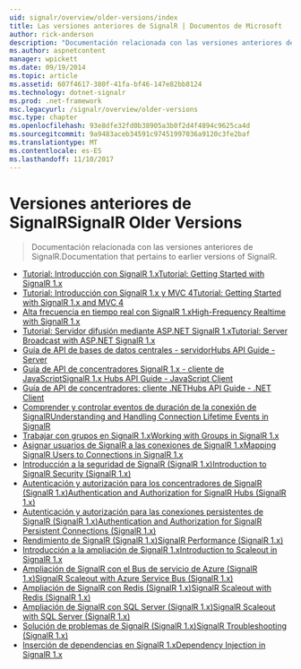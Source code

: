```yaml
---
uid: signalr/overview/older-versions/index
title: Las versiones anteriores de SignalR | Documentos de Microsoft
author: rick-anderson
description: "Documentación relacionada con las versiones anteriores de SignalR."
ms.author: aspnetcontent
manager: wpickett
ms.date: 09/19/2014
ms.topic: article
ms.assetid: 607f4617-380f-41fa-bf46-147e82bb8124
ms.technology: dotnet-signalr
ms.prod: .net-framework
msc.legacyurl: /signalr/overview/older-versions
msc.type: chapter
ms.openlocfilehash: 93e8dfe32fd0b38905a3b0f2d4f4894c9625ca4d
ms.sourcegitcommit: 9a9483aceb34591c97451997036a9120c3fe2baf
ms.translationtype: MT
ms.contentlocale: es-ES
ms.lasthandoff: 11/10/2017
---
```

<a name="signalr-older-versions"></a><span data-ttu-id="c0831-103">Versiones anteriores de SignalR</span><span class="sxs-lookup"><span data-stu-id="c0831-103">SignalR Older Versions</span></span>
====================
> <span data-ttu-id="c0831-104">Documentación relacionada con las versiones anteriores de SignalR.</span><span class="sxs-lookup"><span data-stu-id="c0831-104">Documentation that pertains to earlier versions of SignalR.</span></span>


- [<span data-ttu-id="c0831-105">Tutorial: Introducción con SignalR 1.x</span><span class="sxs-lookup"><span data-stu-id="c0831-105">Tutorial: Getting Started with SignalR 1.x</span></span>](tutorial-getting-started-with-signalr.md)
- [<span data-ttu-id="c0831-106">Tutorial: Introducción con SignalR 1.x y MVC 4</span><span class="sxs-lookup"><span data-stu-id="c0831-106">Tutorial: Getting Started with SignalR 1.x and MVC 4</span></span>](tutorial-getting-started-with-signalr-and-mvc-4.md)
- [<span data-ttu-id="c0831-107">Alta frecuencia en tiempo real con SignalR 1.x</span><span class="sxs-lookup"><span data-stu-id="c0831-107">High-Frequency Realtime with SignalR 1.x</span></span>](tutorial-high-frequency-realtime-with-signalr.md)
- [<span data-ttu-id="c0831-108">Tutorial: Servidor difusión mediante ASP.NET SignalR 1.x</span><span class="sxs-lookup"><span data-stu-id="c0831-108">Tutorial: Server Broadcast with ASP.NET SignalR 1.x</span></span>](tutorial-server-broadcast-with-aspnet-signalr.md)
- [<span data-ttu-id="c0831-109">Guía de API de bases de datos centrales - servidor</span><span class="sxs-lookup"><span data-stu-id="c0831-109">Hubs API Guide - Server</span></span>](signalr-1x-hubs-api-guide-server.md)
- [<span data-ttu-id="c0831-110">Guía de API de concentradores SignalR 1.x - cliente de JavaScript</span><span class="sxs-lookup"><span data-stu-id="c0831-110">SignalR 1.x Hubs API Guide - JavaScript Client</span></span>](signalr-1x-hubs-api-guide-javascript-client.md)
- [<span data-ttu-id="c0831-111">Guía de API de concentradores: cliente .NET</span><span class="sxs-lookup"><span data-stu-id="c0831-111">Hubs API Guide - .NET Client</span></span>](signalr-1x-hubs-api-guide-net-client.md)
- [<span data-ttu-id="c0831-112">Comprender y controlar eventos de duración de la conexión de SignalR</span><span class="sxs-lookup"><span data-stu-id="c0831-112">Understanding and Handling Connection Lifetime Events in SignalR</span></span>](handling-connection-lifetime-events.md)
- [<span data-ttu-id="c0831-113">Trabajar con grupos en SignalR 1.x</span><span class="sxs-lookup"><span data-stu-id="c0831-113">Working with Groups in SignalR 1.x</span></span>](working-with-groups.md)
- [<span data-ttu-id="c0831-114">Asignar usuarios de SignalR a las conexiones de SignalR 1.x</span><span class="sxs-lookup"><span data-stu-id="c0831-114">Mapping SignalR Users to Connections in SignalR 1.x</span></span>](mapping-users-to-connections.md)
- [<span data-ttu-id="c0831-115">Introducción a la seguridad de SignalR (SignalR 1.x)</span><span class="sxs-lookup"><span data-stu-id="c0831-115">Introduction to SignalR Security (SignalR 1.x)</span></span>](introduction-to-security.md)
- [<span data-ttu-id="c0831-116">Autenticación y autorización para los concentradores de SignalR (SignalR 1.x)</span><span class="sxs-lookup"><span data-stu-id="c0831-116">Authentication and Authorization for SignalR Hubs (SignalR 1.x)</span></span>](hub-authorization.md)
- [<span data-ttu-id="c0831-117">Autenticación y autorización para las conexiones persistentes de SignalR (SignalR 1.x)</span><span class="sxs-lookup"><span data-stu-id="c0831-117">Authentication and Authorization for SignalR Persistent Connections (SignalR 1.x)</span></span>](persistent-connection-authorization.md)
- [<span data-ttu-id="c0831-118">Rendimiento de SignalR (SignalR 1.x)</span><span class="sxs-lookup"><span data-stu-id="c0831-118">SignalR Performance (SignalR 1.x)</span></span>](signalr-performance.md)
- [<span data-ttu-id="c0831-119">Introducción a la ampliación de SignalR 1.x</span><span class="sxs-lookup"><span data-stu-id="c0831-119">Introduction to Scaleout in SignalR 1.x</span></span>](scaleout-in-signalr.md)
- [<span data-ttu-id="c0831-120">Ampliación de SignalR con el Bus de servicio de Azure (SignalR 1.x)</span><span class="sxs-lookup"><span data-stu-id="c0831-120">SignalR Scaleout with Azure Service Bus (SignalR 1.x)</span></span>](scaleout-with-windows-azure-service-bus.md)
- [<span data-ttu-id="c0831-121">Ampliación de SignalR con Redis (SignalR 1.x)</span><span class="sxs-lookup"><span data-stu-id="c0831-121">SignalR Scaleout with Redis (SignalR 1.x)</span></span>](scaleout-with-redis.md)
- [<span data-ttu-id="c0831-122">Ampliación de SignalR con SQL Server (SignalR 1.x)</span><span class="sxs-lookup"><span data-stu-id="c0831-122">SignalR Scaleout with SQL Server (SignalR 1.x)</span></span>](scaleout-with-sql-server.md)
- [<span data-ttu-id="c0831-123">Solución de problemas de SignalR (SignalR 1.x)</span><span class="sxs-lookup"><span data-stu-id="c0831-123">SignalR Troubleshooting (SignalR 1.x)</span></span>](troubleshooting.md)
- [<span data-ttu-id="c0831-124">Inserción de dependencias en SignalR 1.x</span><span class="sxs-lookup"><span data-stu-id="c0831-124">Dependency Injection in SignalR 1.x</span></span>](dependency-injection.md)
